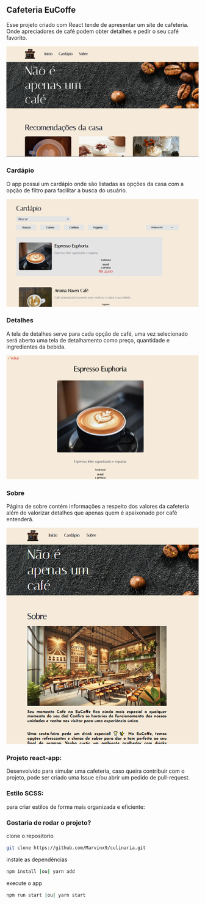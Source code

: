 ## Cafeteria EuCoffe 

Esse projeto criado com React tende de apresentar um site de cafeteria. Onde apreciadores de café podem obter detalhes e pedir o seu café favorito.

![Tela inicial](src/assets/img/tela_inicial.png)

### Cardápio
O app possui um cardápio onde são listadas as opções da casa com a opção de filtro para facilitar a busca do usuário.

![Cardapio](src/assets/img/cardapio.png)

### Detalhes
A tela de detalhes serve para cada opção de café, uma vez selecionado será aberto uma tela de detalhamento como preço, quantidade e ingredientes da bebida.

![Detalhes](src/assets/img/detalhes.png)

### Sobre
Página de sobre contém informações a respeito dos valores da cafeteria além de valorizar detalhes que apenas quem é apaixonado por café entenderá.

![Sobre](src/assets/img/sobre.png)

### Projeto react-app:
Desenvolvido para simular uma cafeteria, caso queira contribuir com o projeto, pode ser criado uma Issue e/ou abrir um pedido de pull-request.

### Estilo SCSS:

para criar estilos de forma mais organizada e eficiente:

### Gostaria de rodar o projeto?

clone o repositorio
```bash
git clone https://github.com/Marvinx9/culinaria.git
```

instale as dependências
```bash
npm install |ou| yarn add
```

execute o app
```bash
npm run start |ou| yarn start
```